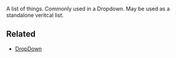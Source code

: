 
A list of things. Commonly used in a Dropdown. May be used as a standalone veritcal list.

## Related

* [DropDown](#dropdown)

```
```

